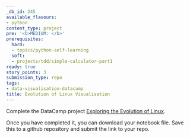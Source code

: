 ```yaml
---
_db_id: 245
available_flavours:
- python
content_type: project
pre: '<b>MEDIUM: </b>'
prerequisites:
  hard:
  - topics/python-self-learning
  soft:
  - projects/tdd/simple-calculator-part1
ready: true
story_points: 3
submission_type: repo
tags:
- data-visualisation-datacamp
title: Evolution of Linux Visualisation
---
```


Complete the DataCamp project
[Exploring the Evolution of Linux](https://www.datacamp.com/projects/111).

Once you have completed it, you can download your notebook file. Save this to a github repository and submit the link to your repo.